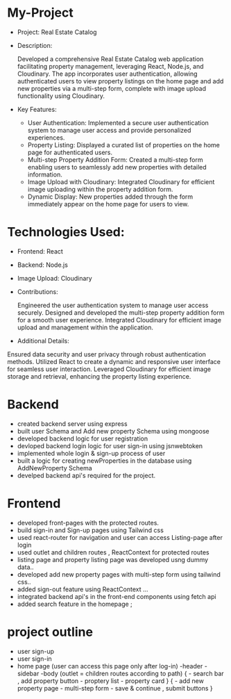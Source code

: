 # My-Project

- Project: Real Estate Catalog

- Description:

   Developed a comprehensive Real Estate Catalog web application facilitating property management, leveraging React, Node.js, and Cloudinary. The app incorporates user authentication, allowing authenticated users to view property listings on the home page and add new properties via a multi-step form, complete with image upload functionality using Cloudinary.

- Key Features:

   - User Authentication:
      Implemented a secure user authentication system to manage user access and provide personalized experiences.
   - Property Listing:
      Displayed a curated list of properties on the home page for authenticated users.
   - Multi-step Property Addition Form:
      Created a multi-step form enabling users to seamlessly add new properties with detailed information.
   - Image Upload with Cloudinary:
      Integrated Cloudinary for efficient image uploading within the property addition form.
   - Dynamic Display:
      New properties added through the form immediately appear on the home page for users to view.

# Technologies Used:

   - Frontend: React
   - Backend: Node.js
   - Image Upload: Cloudinary

   - Contributions:

      Engineered the user authentication system to manage user access securely.
      Designed and developed the multi-step property addition form for a smooth user experience.
      Integrated Cloudinary for efficient image upload and management within the application.
      
- Additional Details:

Ensured data security and user privacy through robust authentication methods.
Utilized React to create a dynamic and responsive user interface for seamless user interaction.
Leveraged Cloudinary for efficient image storage and retrieval, enhancing the property listing experience.

# Backend

 - created backend server using express
 - built user Schema and Add new property Schema using mongoose
 - developed backend logic for  user registration
 - devloped backend login logic for user sign-in using jsnwebtoken 
 - implemented whole login & sign-up process of user
 - built a logic for creating newProperties in the database using 
    AddNewProperty Schema
 - develped backend api's required for the project.
# Frontend 

 - developed front-pages with the protected routes.    
 - build sign-in and Sign-up pages using Tailwind css
 - used react-router for navigation and user can access Listing-page after login
 - used outlet and children routes , ReactContext for protected routes
 - listing page and property listing page was developed usng dummy data..
 - developed add new property pages with multi-step form using tailwind css..
 - added sign-out feature using ReactContext ...
 - integrated backend api's in the front-end components using fetch api
 - added search feature in the homepage ;
 
# project outline 
 
  - user sign-up
  - user sign-in
  - home page (user can access this page only after log-in)
        -header
        -sidebar
        -body (outlet = children routes according to path)
        {
            - search bar , add property button
            - proptery list 
               - property card
        }
        {
             - add new property page
              - multi-step form
              - save & continue  , submit buttons
        }


